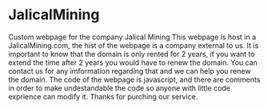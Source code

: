 # JalicalMining
Custom webpage for the company Jalical Mining
This webpage is host in a JalicalMining.com, the hist of the webpage is a company external to us.
It is important to know that the domain is only rented for 2 years, if you want to extend the time after 2 years you would have to 
renew the domain.
You can contact us for any imformation regarding that and we can help you renew the domain.
The code of the webpage is javascript, and there are comments in order to make undestandable the code so anyone with little 
code exprience can modify it.
Thanks for purching our service. 

